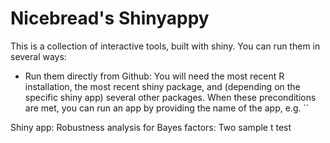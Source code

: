 Nicebread's Shinyappy
===============

This is a collection of interactive tools, built with shiny. You can run them in several ways:

* Run them directly from Github: You will need the most recent R installation, the most recent shiny package, and (depending on the specific shiny app) several other packages. When these preconditions are met, you can run an app by providing the name of the app, e.g. ``

Shiny app: Robustness analysis for Bayes factors: Two sample t test
